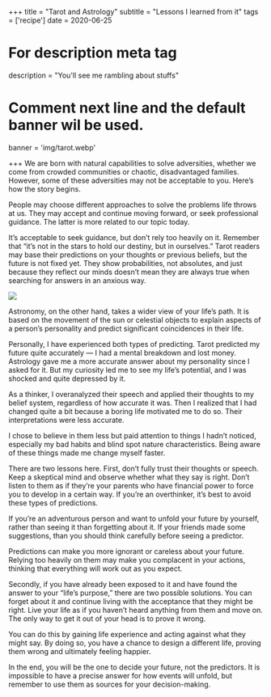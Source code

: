 +++
title = "Tarot and Astrology"
subtitle = "Lessons I learned from it"
tags = ['recipe']
date = 2020-06-25

# For description meta tag
description = "You'll see me rambling about stuffs"

# Comment next line and the default banner wil be used.
banner = 'img/tarot.webp'

+++
We are born with natural capabilities to solve adversities, whether we come from crowded communities or chaotic, disadvantaged families. However, some of these adversities may not be acceptable to you. Here’s how the story begins.

People may choose different approaches to solve the problems life throws at us. They may accept and continue moving forward, or seek professional guidance. The latter is more related to our topic today.

It’s acceptable to seek guidance, but don’t rely too heavily on it. Remember that “it’s not in the stars to hold our destiny, but in ourselves.” Tarot readers may base their predictions on your thoughts or previous beliefs, but the future is not fixed yet. They show probabilities, not absolutes, and just because they reflect our minds doesn’t mean they are always true when searching for answers in an anxious way.

![](/img/tarot.webp)

Astronomy, on the other hand, takes a wider view of your life’s path. It is based on the movement of the sun or celestial objects to explain aspects of a person’s personality and predict significant coincidences in their life.

Personally, I have experienced both types of predicting. Tarot predicted my future quite accurately — I had a mental breakdown and lost money. Astrology gave me a more accurate answer about my personality since I asked for it. But my curiosity led me to see my life’s potential, and I was shocked and quite depressed by it.

As a thinker, I overanalyzed their speech and applied their thoughts to my belief system, regardless of how accurate it was. Then I realized that I had changed quite a bit because a boring life motivated me to do so. Their interpretations were less accurate.

I chose to believe in them less but paid attention to things I hadn’t noticed, especially my bad habits and blind spot nature characteristics. Being aware of these things made me change myself faster.

There are two lessons here. First, don’t fully trust their thoughts or speech. Keep a skeptical mind and observe whether what they say is right. Don’t listen to them as if they’re your parents who have financial power to force you to develop in a certain way. If you’re an overthinker, it’s best to avoid these types of predictions.

If you’re an adventurous person and want to unfold your future by yourself, rather than seeing it than forgetting about it. If your friends made some suggestions, than you should think carefully before seeing a predictor.

Predictions can make you more ignorant or careless about your future. Relying too heavily on them may make you complacent in your actions, thinking that everything will work out as you expect.

Secondly, if you have already been exposed to it and have found the answer to your “life’s purpose,” there are two possible solutions. You can forget about it and continue living with the acceptance that they might be right. Live your life as if you haven’t heard anything from them and move on. The only way to get it out of your head is to prove it wrong.

You can do this by gaining life experience and acting against what they might say. By doing so, you have a chance to design a different life, proving them wrong and ultimately feeling happier.

In the end, you will be the one to decide your future, not the predictors. It is impossible to have a precise answer for how events will unfold, but remember to use them as sources for your decision-making.